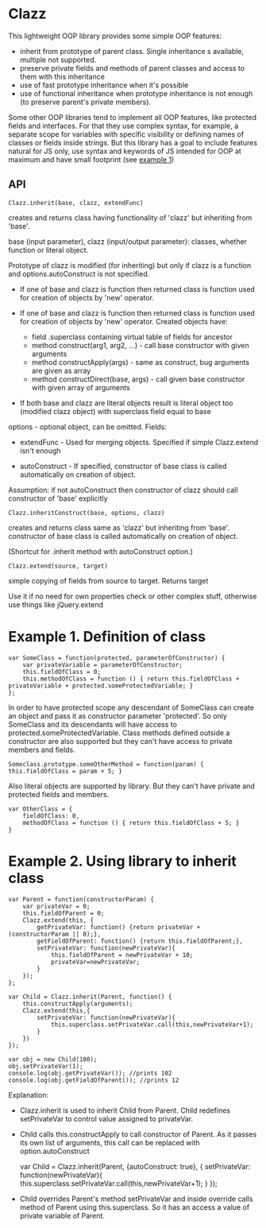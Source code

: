 Clazz
=====

This lightweight OOP library provides some simple OOP features:
- inherit from prototype of parent class. Single inheritance s available, multiple not supported.
- preserve private fields and methods of parent classes and access to them with this inheritance
- use of fast prototype inheritance when it's possible
- use of functional inheritance when prototype inheritance is not enough (to preserve parent's private members).

Some other OOP libraries tend to implement all OOP features, like protected fields and interfaces. For that they use complex syntax, for example, a separate scope for variables with specific visibility or defining names of classes or fields inside strings. But this library has a goal to include features natural for JS only, use syntax and keywords of JS intended for OOP at maximum and have small footprint (see [example 1](#example-1-definition-of-class))


API
---

    Clazz.inherit(base, clazz, extendFunc)

creates and returns class having functionality of 'clazz' but inheriting from 'base'.

base (input parameter), clazz (input/output parameter): classes, whether function or literal object.

Prototype of clazz is modified (for inheriting) but only if clazz is a function and options.autoConstruct is
not specified.

- If one of base and clazz is function then returned class is function used for creation of
objects by 'new' operator. 
- If one of base and clazz is function then returned class is function used for creation of
objects by 'new' operator. 
Created objects have: 
  - field .superclass containing virtual table of fields for ancestor
  - method construct(arg1, arg2, ...) - call base constructor with given arguments
  - method constructApply(args) - same as construct, bug arguments are given as array
  - method constructDirect(base, args) - call given base constructor with given array of arguments

- If both base and clazz are literal objects result is literal object too (modified clazz object)
with superclass field equal to base

options - optional object, can be omitted. Fields:

- extendFunc - Used for merging objects. Specified if simple Clazz.extend isn't enough

- autoConstruct - If specified, constructor of base class is called automatically on creation of object.

Assumption: if not autoConstruct then constructor of clazz should call constructor of 'base' explicitly

    Clazz.inheritConstruct(base, options, clazz) 

creates and returns class same as 'clazz' but inheriting from 'base'. constructor of base class is called
automatically on creation of object.

(Shortcut for .inherit method with autoConstruct option.)

    Clazz.extend(source, target)

simple copying of fields from source to target. Returns target

Use it if no need for own properties check or other complex stuff, otherwise use things like jQuery.extend


# Example 1. Definition of class


    var SomeClass = function(protected, parameterOfConstructor) {
        var privateVariable = parameterOfConstructor;
        this.fieldOfClass = 0;
        this.methodOfClass = function () { return this.fieldOfClass + privateVariable + protected.someProtectedVariable; }
    };
    
In order to have protected scope any descendant of SomeClass can create an object and pass it as constructor parameter 'protected'. So only SomeClass and its descendants will have access to protected.someProtectedVariable.
Class methods defined outside a constructor are also supported but they can't have access to private members and fields.

    Someclass.prototype.someOtherMethod = function(param) { this.fieldOfClass = param + 5; }

Also literal objects are supported by library. But they can't have private and protected fields and members. 

    var OtherClass = {
        fieldOfClass: 0,
        methodOfClass = function () { return this.fieldOfClass + 5; }
    }


# Example 2. Using library to inherit class


    var Parent = function(constructorParam) {
        var privateVar = 0;
        this.fieldOfParent = 0;
        Clazz.extend(this, {
            getPrivateVar: function() {return privateVar + (constructorParam || 0);},
            getFieldOfParent: function() {return this.fieldOfParent;},
            setPrivateVar: function(newPrivateVar){
                this.fieldOfParent = newPrivateVar + 10;
                privateVar=newPrivateVar;
            }
        });        
    };

    var Child = Clazz.inherit(Parent, function() {
        this.constructApply(arguments);
        Clazz.extend(this,{
            setPrivateVar: function(newPrivateVar){
                this.superclass.setPrivateVar.call(this,newPrivateVar+1);
            }
        })
    });

    var obj = new Child(100);
    obj.setPrivateVar(1);
    console.log(obj.getPrivateVar()); //prints 102
    console.log(obj.getFieldOfParent()); //prints 12

Explanation:

- Clazz.inherit is used to inherit Child from Parent. Child redefines setPrivateVar to control value assigned to privateVar.

- Child calls this.constructApply to call constructor of Parent. As it passes its own list of arguments, this call can be replaced with option.autoConstruct


    var Child = Clazz.inherit(Parent, {autoConstruct: true}, {
            setPrivateVar: function(newPrivateVar){
                this.superclass.setPrivateVar.call(this,newPrivateVar+1);
            }
    });
    
- Child overrides Parent's method setPrivateVar and inside override calls method of Parent using this.superclass. So it has an access a value of private variable of Parent.
